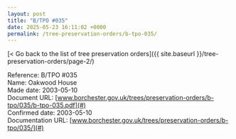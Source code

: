 ```yaml
---
layout: post
title: "B/TPO #035"
date: 2025-05-23 16:11:02 +0000
permalink: /tree-preservation-orders/b-tpo-035/
---
```


[< Go back to the list of tree preservation orders]({{ site.baseurl }}/tree-preservation-orders/page-2/)

Reference:	B/TPO #035 <br/>
Name: Oakwood House<br/>
Made date: 2003-05-10<br/>
Document URL: [www.borchester.gov.uk/trees/preservation-orders/b-tpo/035/b-tpo-035.pdf](#)<br/>
Confirmed date: 2003-05-10<br/>
Documentation URL: [www.borchester.gov.uk/trees/preservation-orders/b-tpo/035/](#)<br/>

